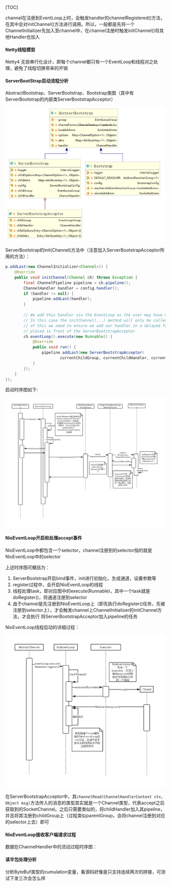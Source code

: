 [TOC]

channel在注册到EventLoop上时，会触发handler的channelRegistered()方法，在其中会对initChannel()方法进行调用。所以，一般都是先将一个ChannelInitializer先加入至channel中，在channel注册时触发initChannel()将其他Handler也加入

#### Netty线程模型

Netty4 无锁串行化设计，即每个channel都只有一个EventLoop和线程对之处理，避免了线程切换带来的开销

#### ServerBootStrap启动流程分析

AbstractBootstrap、ServerBootstrap、Bootstrap类图（其中有ServerBootstrap的内部类ServerBootstrapAcceptor）

![](1.jpg)

ServerBootstrap的init(Channel)方法中（注意加入ServerBootstrapAcceptor所用的方法）：

```java
p.addLast(new ChannelInitializer<Channel>() {
    @Override
    public void initChannel(Channel ch) throws Exception {
        final ChannelPipeline pipeline = ch.pipeline();
        ChannelHandler handler = config.handler();
        if (handler != null) {
            pipeline.addLast(handler);
        }

        // We add this handler via the EventLoop as the user may have used a ChannelInitializer as handler.
        // In this case the initChannel(...) method will only be called after this method returns. Because
        // of this we need to ensure we add our handler in a delayed fashion so all the users handler are
        // placed in front of the ServerBootstrapAcceptor.
        ch.eventLoop().execute(new Runnable() {
            @Override
            public void run() {
                pipeline.addLast(new ServerBootstrapAcceptor(
                        currentChildGroup, currentChildHandler, currentChildOptions, currentChildAttrs));
            }
        });
    }
});
```

启动时序图如下:

![](2.jpg)

#### NioEventLoop开启和处理accept事件

NioEventLoop中都包含一个selector，channel注册到的selector指的就是NioEventLoop中的selector

上述时序图可概括为：

1. ServerBootstrap开启bind事件，init进行初始化，生成通道，设置参数等
2. register过程中，会开启NioEventLoop的线程
3. 线程处理task，即对应图中的execute(Runnable)，其中一个task就是doRegister()，将通道注册到selector
4. 由于channel是先注册到NioEventLoop上（即先执行doRegister()任务，先被注册到selector上），才会触发channel上ChannelInitializer的initChannel方法，才会执行 将ServerBootstrapAcceptor加入pipeline的任务

NioEventLoop线程启动的详细过程：

![](3.jpg)

在ServerBootstrapAcceptor中，其`channelRead(ChannelHandlerContext ctx, Object msg)`方法传入的消息的类型其实就是一个Channel类型，代表accept之后获取到的SocketChannel。之后只需要类似的，将childHandler加入其pipeline，并且将其注册到childGroup上（过程类似parentGroup，会将channel注册到对应的selector上去）即可

#### NioEventLoop接收客户端请求过程

数据在ChannelHandler中的流动过程时序图：

#### 读半包处理分析

分析ByteBuf类型的cumulation变量，看源码好像是只支持连续两次的拼接，可测试下发三次会怎么样